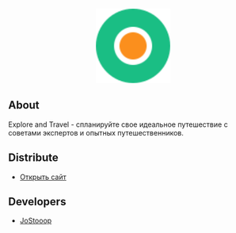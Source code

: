 <p align="center">
      <img src="img/logo.svg" width="150" height="150">
</p>

## About

Explore and Travel - спланируйте свое идеальное путешествие с советами экспертов и опытных путешественников.

## Distribute

- [Открыть сайт](https://jostooop.github.io/website--1/#)


## Developers

- [JoStooop](https://github.com/JoStooop)
